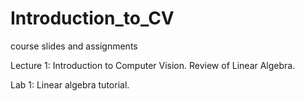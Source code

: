 # Introduction_to_CV
course slides and assignments

Lecture 1: Introduction to Computer Vision. Review of Linear Algebra.

Lab 1: Linear algebra tutorial.

